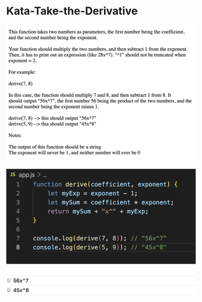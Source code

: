 # Kata-Take-the-Derivative

![screen image](pic.png)

![code image](code.png)

![console image](con.png)
